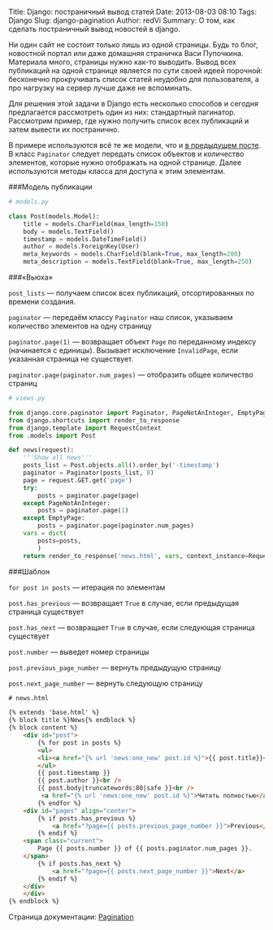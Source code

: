 Title: Django: постраничный вывод статей
Date: 2013-08-03 08:10
Tags: Django
Slug: django-pagination
Author: redVi
Summary: О том, как сделать постраничный вывод новостей в django.

Ни один сайт не состоит только лишь из одной страницы. Будь то блог, новостной портал или даже домашняя страничка Васи Пупочкина. Материала много, страницы нужно как-то выводить. Вывод всех публикаций на одной странице является по сути своей идеей порочной: бесконечно прокручивать список статей неудобно для пользователя, а про нагрузку на сервер лучше даже не вспоминать.

Для решения этой задачи в Django есть несколько способов и сегодня предлагается рассмотреть один из них: стандартный пагинатор. Рассмотрим пример, где нужно получить список всех публикаций и затем вывести их постранично.

В примере используются всё те же модели, что и [в предыдущем посте](django-first-steps.html). В класс `Paginator` следует передать список объектов и количество элементов, которые нужно отображать на одной странице. Далее используются методы класса для доступа к этим элементам.

###Модель публикации

```python
# models.py

class Post(models.Model):
    title = models.CharField(max_length=150)
    body = models.TextField()
    timestamp = models.DateTimeField()
    author = models.ForeignKey(User)
    meta_keywords = models.CharField(blank=True, max_length=200)
    meta_description = models.TextField(blank=True, max_length=250)
```

###«Вьюха»

`post_lists` &mdash; получаем список всех публикаций, отсортированных по времени создания.

`paginator` &mdash; передаём классу `Paginator` наш список, указываем количество элементов на одну страницу

`paginator.page(1)` &mdash; возвращает объект `Page` по переданному индексу (начинается с единицы). Вызывает исключение `InvalidPage`, если указанная страница не существует.

`paginator.page(paginator.num_pages)` &mdash; отобразить общее количество страниц

```python
# views.py

from django.core.paginator import Paginator, PageNotAnInteger, EmptyPage
from django.shortcuts import render_to_response
from django.template import RequestContext
from .models import Post

def news(request):
    '''Show all news'''
    posts_list = Post.objects.all().order_by('-timestamp')
    paginator = Paginator(posts_list, 8)
    page = request.GET.get('page')
    try:
        posts = paginator.page(page)
    except PageNotAnInteger:
        posts = paginator.page(1)
    except EmptyPage:
        posts = paginator.page(paginator.num_pages)
    vars = dict(
        posts=posts,
        )
    return render_to_response('news.html', vars, context_instance=RequestContext(request))
```

###Шаблон

`for post in posts` &mdash; итерация по элементам

`post.has_previous` &mdash; возвращает `True` в случае, если предыдущая страница существует

`post.has_next` &mdash; возвращает `True` в случае, если следующая страница существует

`post.number` &mdash; выведет номер страницы

`post.previous_page_number` &mdash; вернуть предыдущую страницу

`post.next_page_number` &mdash; вернуть следующую страницу

```html
# news.html

{% extends 'base.html' %}
{% block title %}News{% endblock %}
{% block content %}
    <div id="post">
        {% for post in posts %}
        <ul>
        <li><a href="{% url 'news:one_new' post.id %}">{{ post.title}}</a></li>
        </ul>
        {{ post.timestamp }}
        {{ post.author }}<br />
        {{ post.body|truncatewords:80|safe }}<br />
         <a href="{% url 'news:one_new' post.id %}">Читать полностью</a>
        {% endfor %}
    <div id="pages" align="center">
        {% if posts.has_previous %}
            <a href="?page={{ posts.previous_page_number }}">Previous</a>
        {% endif %}
    <span class="current">
        Page {{ posts.number }} of {{ posts.paginator.num_pages }}.
    </span>
        {% if posts.has_next %}
            <a href="?page={{ posts.next_page_number }}">Next</a>
        {% endif %}
    </div>
    </div>
{% endblock %}
```

Страница документации: [Pagination](https://docs.djangoproject.com/en/dev/topics/pagination/)

